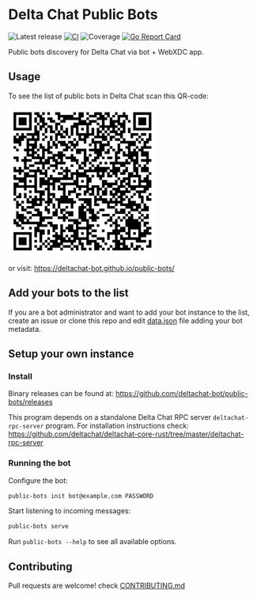 # Delta Chat Public Bots

![Latest release](https://img.shields.io/github/v/tag/deltachat-bot/public-bots?label=release)
[![CI](https://github.com/deltachat-bot/public-bots/actions/workflows/ci.yml/badge.svg)](https://github.com/deltachat-bot/public-bots/actions/workflows/ci.yml)
![Coverage](https://img.shields.io/badge/Coverage-23.7%25-red)
[![Go Report Card](https://goreportcard.com/badge/github.com/deltachat-bot/public-bots)](https://goreportcard.com/report/github.com/deltachat-bot/public-bots)

Public bots discovery for Delta Chat via bot + WebXDC app.

## Usage

To see the list of public bots in Delta Chat scan this QR-code:

<img width="300" height="300" src="./qr.png"></img>

or visit: https://deltachat-bot.github.io/public-bots/

## Add your bots to the list

If you are a bot administrator and want to add your bot instance to the list,
create an issue or clone this repo and edit [data.json](https://github.com/deltachat-bot/public-bots/blob/main/frontend/data.json)
file adding your bot metadata.


## Setup your own instance

### Install

Binary releases can be found at: https://github.com/deltachat-bot/public-bots/releases

This program depends on a standalone Delta Chat RPC server `deltachat-rpc-server` program.
For installation instructions check:
https://github.com/deltachat/deltachat-core-rust/tree/master/deltachat-rpc-server

### Running the bot

Configure the bot:

```sh
public-bots init bot@example.com PASSWORD
```

Start listening to incoming messages:

```sh
public-bots serve
```

Run `public-bots --help` to see all available options.

## Contributing

Pull requests are welcome! check [CONTRIBUTING.md](https://github.com/deltachat-bot/public-bots/blob/master/CONTRIBUTING.md)
